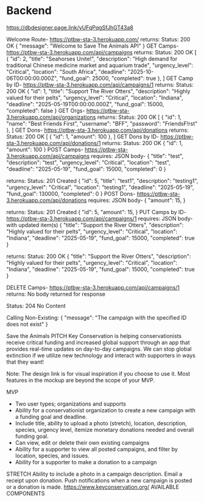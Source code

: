 # Backend

https://dbdesigner.page.link/yUFqPqgSfJhGT43a8

Welcome Route- https://ptbw-sta-3.herokuapp.com/
returns:
Status: 200 OK
{
"message": "Welcome to Save The Animals API"
}
GET Camps- https://ptbw-sta-3.herokuapp.com/api/campaigns
returns:
Status: 200 OK
[
{
"id": 2,
"title": "Seahorses Unite!",
"description": "High demand for traditional Chinese medicine market and aquarium trade",
"urgency_level": "Critical",
"location": "South Africa",
"deadline": "2025-10-06T00:00:00.000Z",
"fund_goal": 25000,
"completed": true
},
]
GET Camp by ID- https://ptbw-sta-3.herokuapp.com/api/campaigns/1
returns:
Status: 200 OK
{
"id": 1,
"title": "Support The River Otters",
"description": "Highly valued for their pelts",
"urgency_level": "Critical",
"location": "Indiana",
"deadline": "2025-05-19T00:00:00.000Z",
"fund_goal": 15000,
"completed": false
}
GET Orgs- https://ptbw-sta-3.herokuapp.com/api/organizations
returns:
Status: 200 OK
[
{
"id": 1,
"name": "Best Friends First",
"username": "BFF",
"password": "FriendsF!rst"
},
]
GET Dons- https://ptbw-sta-3.herokuapp.com/api/donations
returns:
Status: 200 OK
[
{
"id": 1,
"amount": 100
},
]
GET Dons by ID- https://ptbw-sta-3.herokuapp.com/api/donations/1
returns:
Status: 200 OK
{
"id": 1,
"amount": 100
}
POST Camps- https://ptbw-sta-3.herokuapp.com/api/campaigns
requires: JSON body-
{
"title": "test",
"description": "test",
"urgency_level": "Critical",
"location": "test",
"deadline": "2025-05-19",
"fund_goal": 15000,
"completed": 0
}

returns:
Status: 201 Created
{
"id": 5,
"title": "test1",
"description": "testing1",
"urgency_level": "Critical",
"location": "testing1",
"deadline": "2025-05-19",
"fund_goal": 130000,
"completed": 0
}
POST Dons- https://ptbw-sta-3.herokuapp.com/api/donations
requires: JSON body-
{
"amount": 15,
}

returns:
Status: 201 Created
{
"id": 5,
"amount": 15,
}
PUT Camps by ID- https://ptbw-sta-3.herokuapp.com/api/campaigns/1
requires: JSON body- with updated item(s)
{
"title": "Support the River Otters",
"description": "Highly valued for their pelts",
"urgency_level": "Critical",
"location": "Indiana",
"deadline": "2025-05-19",
"fund_goal": 15000,
"completed": true
}

returns:
Status: 200 OK
{
"title": "Support the River Otters",
"description": "Highly valued for their pelts",
"urgency_level": "Critical",
"location": "Indiana",
"deadline": "2025-05-19",
"fund_goal": 15000,
"completed": true
}

DELETE Camps- https://ptbw-sta-3.herokuapp.com/api/campaigns/1
returns:
No body returned for response

Status: 204 No Content

Calling Non-Existing:
{
"message": "The campaign with the specified ID does not exist"
}

Save the Animals
PITCH
Key Conservation is helping conservationists receive critical funding and increased global support through an app that provides real-time updates on day-to-day campaigns. We can stop global extinction if we utilize new technology and interact with supporters in ways that they want!

Note: The design link is for visual inspiration if you choose to use it. Most features in the mockup are beyond the scope of your MVP.

MVP

-   Two user types; organizations and supports
-   Ability for a conservationist organization to create a new campaign with a funding goal and deadline.
-   Include title, ability to upload a photo (stretch), location, description, species, urgency level, itemize monetary donations needed and overall funding goal.
-   Can view, edit or delete their own existing campaigns
-   Ability for a supporter to view all posted campaigns, and filter by location, species, and issues.
-   Ability for a supporter to make a donation to a campaign

STRETCH
Ability to include a photo in a campaign description. Email a receipt upon donation. Push notifications when a new campaign is posted or a donation is made.
https://www.keyconservation.org/
AVAILABLE COMPONENTS
